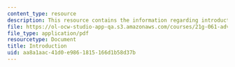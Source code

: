 ```yaml
---
content_type: resource
description: This resource contains the information regarding introduction.
file: https://ol-ocw-studio-app-qa.s3.amazonaws.com/courses/21g-061-advanced-topics-plotting-terror-in-european-culture-spring-2004/aa8a1aac41d0e9861815166d1b58d37b_MIT21G_061S04_introduction.pdf
file_type: application/pdf
resourcetype: Document
title: Introduction
uid: aa8a1aac-41d0-e986-1815-166d1b58d37b
---
```


